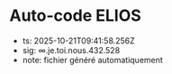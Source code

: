 # Auto-code ELIOS
- ts: 2025-10-21T09:41:58.256Z
- sig: ∞.je.toi.nous.432.528
- note: fichier généré automatiquement